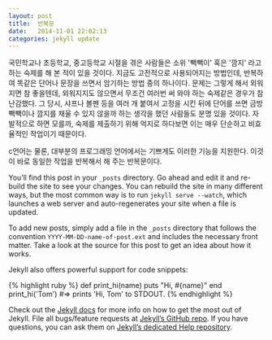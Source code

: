 ```yaml
---
layout: post
title:  반복문
date:   2014-11-01 22:02:13
categories: jekyll update
---
```


국민학교나 초등학교, 중고등학교 시절을 겪은 사람들은 소위 '빽빽이' 혹은 '깜지' 라고 하는 숙제를 해 본 적이 있을 것이다. 
지금도 고전적으로 사용되어지는 방법인데, 반복하여 똑같은 단어나 문장을 쓰면서 암기하는 방법 중의 하나이다.
문제는 그렇게 해서 외워지면 참 좋을텐데, 외워지지도 않으면서 무조건 여러번 써 와야 하는 숙제같은 경우가 참 난감했다.
그 당시, 샤프나 볼펜 등을 여러 개 붙여서 고정을 시킨 뒤에 단어를 쓰면
금방 빽빽이나 깜지를 채울 수 있지 않을까 하는 생각을 했던 사람들도 분명 있을 것이다.
자발적으로 하면 모를까, 숙제를 제출하기 위해 억지로 하다보면 이는 매우 단순하고 비효율적인 작업이기 때문이다.


c언어는 물론, 대부분의 프로그래밍 언어에서는 기쁘게도 이러한 기능을 지원한다.
이것이 바로 동일한 작업을 반복해서 해 주는 반복문이다.



 
You’ll find this post in your `_posts` directory. Go ahead and edit it and re-build the site to see your changes. You can rebuild the site in many different ways, but the most common way is to run `jekyll serve --watch`, which launches a web server and auto-regenerates your site when a file is updated.

To add new posts, simply add a file in the `_posts` directory that follows the convention `YYYY-MM-DD-name-of-post.ext` and includes the necessary front matter. Take a look at the source for this post to get an idea about how it works.

Jekyll also offers powerful support for code snippets:

{% highlight ruby %}
def print_hi(name)
  puts "Hi, #{name}"
end
print_hi('Tom')
#=> prints 'Hi, Tom' to STDOUT.
{% endhighlight %}

Check out the [Jekyll docs][jekyll] for more info on how to get the most out of Jekyll. File all bugs/feature requests at [Jekyll’s GitHub repo][jekyll-gh]. If you have questions, you can ask them on [Jekyll’s dedicated Help repository][jekyll-help].

[jekyll]:      http://jekyllrb.com
[jekyll-gh]:   https://github.com/jekyll/jekyll
[jekyll-help]: https://github.com/jekyll/jekyll-help
